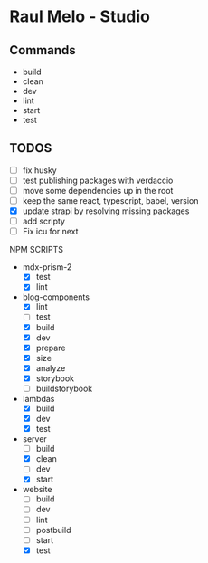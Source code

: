 # Raul Melo - Studio

## Commands

- build
- clean
- dev
- lint
- start
- test

<!--
Scripts to import projects
lerna import ../raulmelo-dev-server --dest=apps --flatten -y
lerna import ../raulmelo-dev-web --dest=apps --flatten -y
lerna import ../mdx-prism-2 --dest=packages --flatten -y
lerna import ../raulmelo-dev-components --dest=packages --flatten -y
 -->

## TODOS

- [ ] fix husky
- [ ] test publishing packages with verdaccio
- [ ] move some dependencies up in the root
- [ ] keep the same react, typescript, babel, version
- [x] update strapi by resolving missing packages
- [ ] add scripty
- [ ] Fix icu for next

NPM SCRIPTS

- mdx-prism-2
  - [x] test
  - [x] lint
- blog-components
  - [x] lint
  - [ ] test
  - [x] build
  - [x] dev
  - [x] prepare
  - [x] size
  - [x] analyze
  - [x] storybook
  - [ ] buildstorybook
- lambdas
  - [x] build
  - [x] dev
  - [x] test
- server
  - [ ] build
  - [x] clean
  - [ ] dev
  - [x] start
- website
  - [ ] build
  - [ ] dev
  - [ ] lint
  - [ ] postbuild
  - [ ] start
  - [x] test
